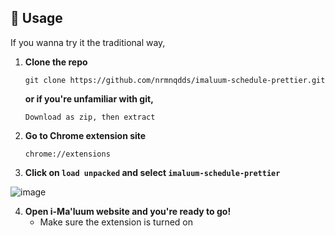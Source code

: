 ## 🔧 Usage
If you wanna try it the traditional way,
1. **Clone the repo**
   ```
   git clone https://github.com/nrmnqdds/imaluum-schedule-prettier.git
   ```
   **or if you're unfamiliar with git,**
   ```
   Download as zip, then extract
   ```

3. **Go to Chrome extension site**
   ```
   chrome://extensions
   ```

4. **Click on `load unpacked` and select `imaluum-schedule-prettier`**
   
![image](https://github.com/qryskalyst20/dark-imaluum/assets/65181897/5714c9bc-f0ba-4fca-96ff-24e1e5b8a382)

4. **Open i-Ma'luum website and you're ready to go!**
   - Make sure the extension is turned on
